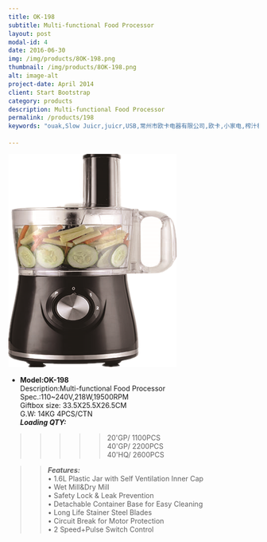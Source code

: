```yaml
---
title: OK-198
subtitle: Multi-functional Food Processor   
layout: post
modal-id: 4
date: 2016-06-30
img: /img/products/8OK-198.png
thumbnail: /img/products/8OK-198.png
alt: image-alt
project-date: April 2014
client: Start Bootstrap
category: products
description: Multi-functional Food Processor    
permalink: /products/198
keywords: "ouak,Slow Juicr,juicr,USB,常州市欧卡电器有限公司,欧卡,小家电,榨汁机,慢磨机,原汁机"

---
```

<div>
<img src="/img/products/8OK-198.png" class="img-responsive img-centered"/>
</div>

- **Model:OK-198**     
   Description:Multi-functional Food Processor    
Spec.:110~240V,218W,19500RPM  
Giftbox size: 33.5X25.5X26.5CM  
G.W:  14KG  4PCS/CTN     
**_Loading QTY:_**    
 >>>>> 20'GP/  1100PCS  
       40'GP/  2200PCS  
       40'HQ/  2600PCS

 >> **_Features:_**    
 • 1.6L Plastic Jar with Self Ventilation Inner Cap  
• Wet Mill&Dry Mill  
• Safety Lock & Leak Prevention   
• Detachable Container Base for Easy Cleaning  
• Long Life Stainer Steel Blades  
• Circuit Break for Motor Protection   
• 2 Speed+Pulse Switch Control   
